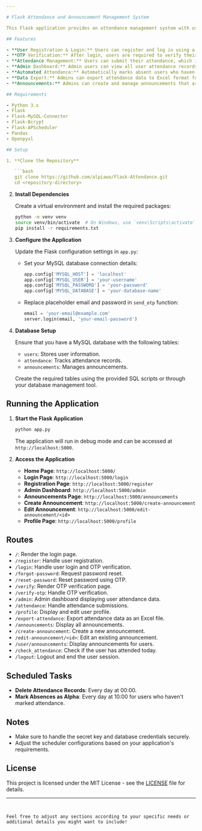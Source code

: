 ```yaml
---

# Flask Attendance and Announcement Management System

This Flask application provides an attendance management system with user and admin functionalities. It includes features for user registration, login, OTP verification, attendance tracking, announcement management, and more.

## Features

- **User Registration & Login:** Users can register and log in using a secure system with hashed passwords.
- **OTP Verification:** After login, users are required to verify their identity via a One-Time Password (OTP) sent to their email.
- **Attendance Management:** Users can submit their attendance, which is automatically marked as late, absent (alpha), or on time based on the submission time.
- **Admin Dashboard:** Admin users can view all user attendance records, manage user profiles, and create/edit announcements.
- **Automated Attendance:** Automatically marks absent users who haven't submitted attendance by a set time.
- **Data Export:** Admins can export attendance data to Excel format for record-keeping.
- **Announcements:** Admins can create and manage announcements that are visible to users.

## Requirements

- Python 3.x
- Flask
- Flask-MySQL-Connector
- Flask-Bcrypt
- Flask-APScheduler
- Pandas
- Openpyxl

## Setup

1. **Clone the Repository**

   ```bash
   git clone https://github.com/alpiawo/Flask-Attendance.git
   cd <repository-directory>
   ```

2. **Install Dependencies**

   Create a virtual environment and install the required packages:

   ```bash
   python -m venv venv
   source venv/bin/activate  # On Windows, use `venv\Scripts\activate`
   pip install -r requirements.txt
   ```

3. **Configure the Application**

   Update the Flask configuration settings in `app.py`:

   - Set your MySQL database connection details:
     ```python
     app.config['MYSQL_HOST'] = 'localhost'
     app.config['MYSQL_USER'] = 'your-username'
     app.config['MYSQL_PASSWORD'] = 'your-password'
     app.config['MYSQL_DATABASE'] = 'your-database-name'
     ```

   - Replace placeholder email and password in `send_otp` function:
     ```python
     email = 'your-email@example.com'
     server.login(email, 'your-email-password')
     ```

4. **Database Setup**

   Ensure that you have a MySQL database with the following tables:

   - `users`: Stores user information.
   - `attendance`: Tracks attendance records.
   - `announcements`: Manages announcements.

   Create the required tables using the provided SQL scripts or through your database management tool.

## Running the Application

1. **Start the Flask Application**

   ```bash
   python app.py
   ```

   The application will run in debug mode and can be accessed at `http://localhost:5000`.

2. **Access the Application**

   - **Home Page**: `http://localhost:5000/`
   - **Login Page**: `http://localhost:5000/login`
   - **Registration Page**: `http://localhost:5000/register`
   - **Admin Dashboard**: `http://localhost:5000/admin`
   - **Announcements Page**: `http://localhost:5000/announcements`
   - **Create Announcement**: `http://localhost:5000/create-announcement`
   - **Edit Announcement**: `http://localhost:5000/edit-announcement/<id>`
   - **Profile Page**: `http://localhost:5000/profile`

## Routes

- `/`: Render the login page.
- `/register`: Handle user registration.
- `/login`: Handle user login and OTP verification.
- `/forgot-password`: Request password reset.
- `/reset-password`: Reset password using OTP.
- `/verify`: Render OTP verification page.
- `/verify-otp`: Handle OTP verification.
- `/admin`: Admin dashboard displaying user attendance data.
- `/attendance`: Handle attendance submissions.
- `/profile`: Display and edit user profile.
- `/export-attendance`: Export attendance data as an Excel file.
- `/announcements`: Display all announcements.
- `/create-announcement`: Create a new announcement.
- `/edit-announcement/<id>`: Edit an existing announcement.
- `/user/announcements`: Display announcements for users.
- `/check_attendance`: Check if the user has attended today.
- `/logout`: Logout and end the user session.

## Scheduled Tasks

- **Delete Attendance Records**: Every day at 00:00.
- **Mark Absences as Alpha**: Every day at 10:00 for users who haven't marked attendance.

## Notes

- Make sure to handle the secret key and database credentials securely.
- Adjust the scheduler configurations based on your application's requirements.

## License

This project is licensed under the MIT License - see the [LICENSE](LICENSE) file for details.

---
```


Feel free to adjust any sections according to your specific needs or additional details you might want to include!
